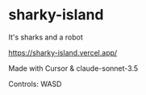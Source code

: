 # sharky-island

It's sharks and a robot

https://sharky-island.vercel.app/

Made with Cursor & claude-sonnet-3.5

Controls: WASD
